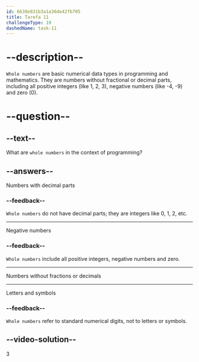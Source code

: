 ```yaml
---
id: 6630e831b3a1a36de42fb705
title: Tarefa 11
challengeType: 19
dashedName: task-11
---
```


# --description--

`Whole numbers` are basic numerical data types in programming and mathematics. They are numbers without fractional or decimal parts, including all positive integers (like 1, 2, 3), negative numbers (like -4, -9) and zero (0).

# --question--

## --text--

What are `whole numbers` in the context of programming?

## --answers--

Numbers with decimal parts

### --feedback--

`Whole numbers` do not have decimal parts; they are integers like 0, 1, 2, etc.

---

Negative numbers

### --feedback--

`Whole numbers` include all positive integers, negative numbers and zero.

---

Numbers without fractions or decimals

---

Letters and symbols

### --feedback--

`Whole numbers` refer to standard numerical digits, not to letters or symbols.

## --video-solution--

3
